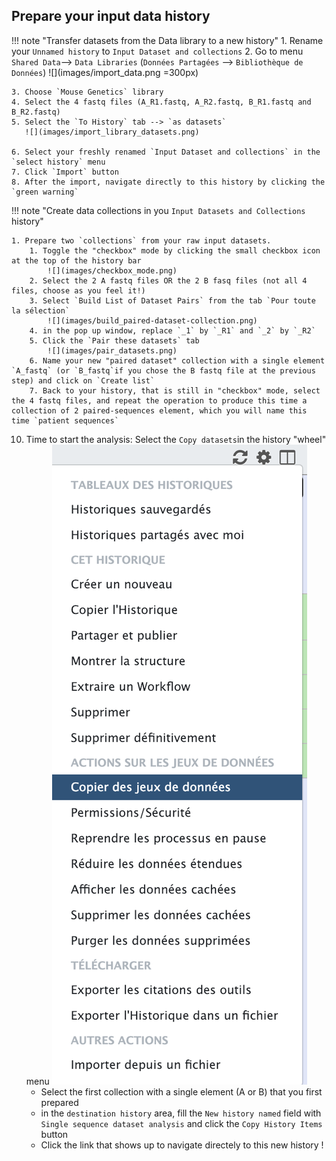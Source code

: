 ## Prepare your input data history

!!! note "Transfer datasets from the Data library to a new history"
    1. Rename your `Unnamed history` to
    ```
    Input Dataset and collections
    ```
    2. Go to menu `Shared Data`--> `Data Libraries` (`Données Partagées` --> `Bibliothèque de Données`)
       ![](images/import_data.png =300px)
    
    3. Choose `Mouse Genetics` library
    4. Select the 4 fastq files (A_R1.fastq, A_R2.fastq, B_R1.fastq and B_R2.fastq)
    5. Select the `To History` tab --> `as datasets`
       ![](images/import_library_datasets.png)
    
    6. Select your freshly renamed `Input Dataset and collections` in the `select history` menu
    7. Click `Import` button
    8. After the import, navigate directly to this history by clicking the `green warning`

!!! note "Create data collections in you `Input Datasets and Collections` history"
    
    1. Prepare two `collections` from your raw input datasets.
        1. Toggle the "checkbox" mode by clicking the small checkbox icon at the top of the history bar
            ![](images/checkbox_mode.png)
        2. Select the 2 A fastq files OR the 2 B fasq files (not all 4 files, choose as you feel it!)
        3. Select `Build List of Dataset Pairs` from the tab `Pour toute la sélection`
            ![](images/build_paired-dataset-collection.png)
        4. in the pop up window, replace `_1` by `_R1` and `_2` by `_R2`
        5. Click the `Pair these datasets` tab
            ![](images/pair_datasets.png)
        6. Name your new "paired dataset" collection with a single element `A_fastq` (or `B_fastq`if you chose the B fastq file at the previous step) and click on `Create list`
        7. Back to your history, that is still in "checkbox" mode, select the 4 fastq files, and repeat the operation to produce this time a collection of 2 paired-sequences element, which you will name this time `patient sequences`

10. Time to start the analysis:
    Select the `Copy datasets`in the history "wheel" menu 
    ![](images/copy_datasets.png)
    - Select the first collection with a single element (A or B) that you first prepared
    - in the `destination history` area, fill the `New history named` field with `Single sequence dataset analysis` and click the `Copy History Items` button
    - Click the link that shows up to navigate directely to this new history !
